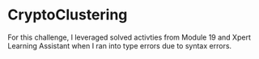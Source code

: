 # CryptoClustering

  For this challenge, I leveraged solved activties from Module 19 and Xpert Learning Assistant when I ran into type errors due to syntax errors. 
